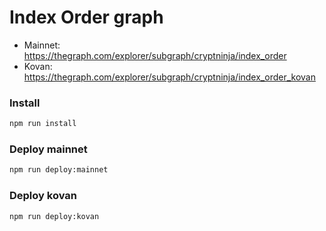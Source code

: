 # Index Order graph

- Mainnet: https://thegraph.com/explorer/subgraph/cryptninja/index_order
- Kovan: https://thegraph.com/explorer/subgraph/cryptninja/index_order_kovan

### Install

```bash
npm run install
```

### Deploy mainnet

```bash
npm run deploy:mainnet
```

### Deploy kovan

```bash
npm run deploy:kovan
```
